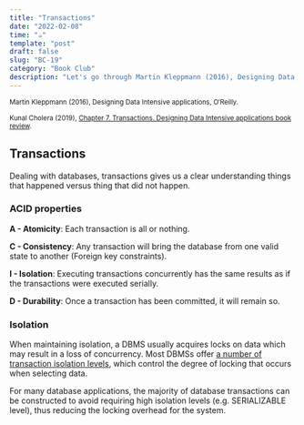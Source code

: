 ```yaml
---
title: "Transactions"
date: "2022-02-08"
time: "☕️"
template: "post"
draft: false
slug: "BC-19"
category: "Book Club"
description: "Let's go through Martin Kleppmann (2016), Designing Data Intensive applications, Chapter 7. Transactions"
---
```


<sub>Martin Kleppmann (2016), Designing Data Intensive applications, O′Reilly.</sub>


<sub>Kunal Cholera (2019), [Chapter 7. Transactions. Designing Data Intensive applications book review](https://www.youtube.com/watch?v=MCx2j2lHxFk&list=PL4KdJM8LzAMecwInbBK5GJ3Anz-ts75RQ&index=7).</sub>

## Transactions

Dealing with databases, transactions gives us a clear understanding things that happened versus thing that did not happen. 

### ACID properties

**A - Atomicity**: Each transaction is all or nothing.

**C - Consistency**: Any transaction will bring the database from one valid state to another (Foreign key constraints).

**I - Isolation**: Executing transactions concurrently has the same results as if the transactions were executed serially.

**D - Durability**: Once a transaction has been committed, it will remain so.

### Isolation

When maintaining isolation, a DBMS usually acquires locks on data which may result in a loss of concurrency. Most DBMSs offer [a number of transaction isolation levels](https://en.wikipedia.org/wiki/Isolation_(database_systems)#Isolation_levels), which control the degree of locking that occurs when selecting data. 

For many database applications, the majority of database transactions can be constructed to avoid requiring high isolation levels (e.g. SERIALIZABLE level), thus reducing the locking overhead for the system.